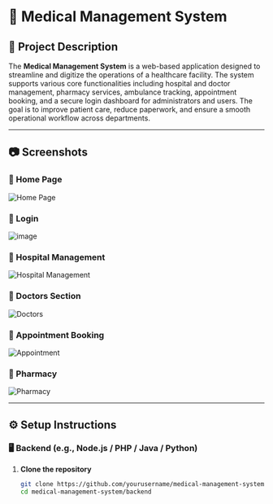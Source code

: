 # 🏥 Medical Management System

## 📌 Project Description

The **Medical Management System** is a web-based application designed to streamline and digitize the operations of a healthcare facility. The system supports various core functionalities including hospital and doctor management, pharmacy services, ambulance tracking, appointment booking, and a secure login dashboard for administrators and users. The goal is to improve patient care, reduce paperwork, and ensure a smooth operational workflow across departments.

---

## 📷 Screenshots

### 🔹 Home Page
![Home Page](screenshots/home.png)

### 🔹 Login
![image](https://github.com/user-attachments/assets/018c3b4c-e32d-4228-a492-277655291360)


### 🔹 Hospital Management
![Hospital Management](screenshots/hospitals.png)

### 🔹 Doctors Section
![Doctors](screenshots/doctors.png)

### 🔹 Appointment Booking
![Appointment](screenshots/appointment.png)

### 🔹 Pharmacy
![Pharmacy](screenshots/pharmacy.png)

---

## ⚙️ Setup Instructions

### 🖥️ Backend (e.g., Node.js / PHP / Java / Python)

1. **Clone the repository**
   ```bash
   git clone https://github.com/yourusername/medical-management-system.git
   cd medical-management-system/backend
